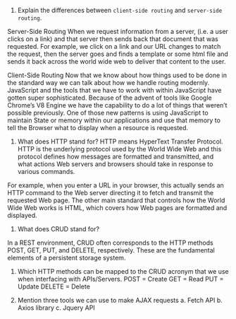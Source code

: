 1.  Explain the differences between `client-side routing` and `server-side routing`.


Server-Side Routing
When we request information from a server, (i.e. a user clicks on a link) and that server then sends back that document that was requested. For example, we click on a link and our URL changes to match the request, then the server goes and finds a template or some html file and sends it back across the world wide web to deliver that content to the user.

Client-Side Routing
Now that we know about how things used to be done in the standard way we can talk about how we handle routing modernly. JavaScript and the tools that we have to work with within JavaScript have gotten super sophisticated. Because of the advent of tools like Google Chrome’s V8 Engine we have the capability to do a lot of things that weren’t possible previously. One of those new patterns is using JavaScript to maintain State or memory within our applications and use that memory to tell the Browser what to display when a resource is requested.

1.  What does HTTP stand for?
HTTP means HyperText Transfer Protocol. HTTP is the underlying protocol used by the World Wide Web and this protocol defines how messages are formatted and transmitted, and what actions Web servers and browsers should take in response to various commands.

For example, when you enter a URL in your browser, this actually sends an HTTP command to the Web server directing it to fetch and transmit the requested Web page. The other main standard that controls how the World Wide Web works is HTML, which covers how Web pages are formatted and displayed.

1.  What does CRUD stand for?

In a REST environment, CRUD often corresponds to the HTTP methods POST, GET, PUT, and DELETE, respectively. These are the fundamental elements of a persistent storage system.

1.  Which HTTP methods can be mapped to the CRUD acronym that we use when interfacing with APIs/Servers.
POST = Create
GET = Read
PUT = Update
DELETE = Delete

1.  Mention three tools we can use to make AJAX requests
a. Fetch API
b. Axios library
c. Jquery API